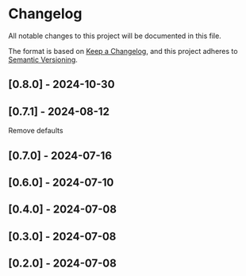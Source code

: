 # Changelog
All notable changes to this project will be documented in this file.

The format is based on [Keep a Changelog](https://keepachangelog.com/en/1.0.0/),
and this project adheres to [Semantic Versioning](https://semver.org/spec/v2.0.0.html).

## [0.8.0] - 2024-10-30


## [0.7.1] - 2024-08-12
Remove defaults

## [0.7.0] - 2024-07-16


## [0.6.0] - 2024-07-10


## [0.4.0] - 2024-07-08


## [0.3.0] - 2024-07-08


## [0.2.0] - 2024-07-08

